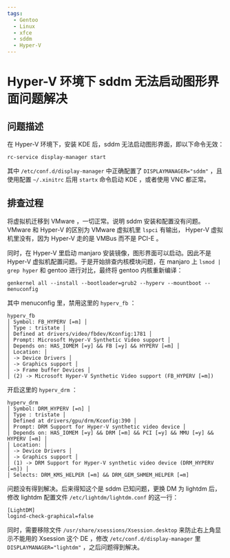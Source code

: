 ```yaml
---
tags:
  - Gentoo
  - Linux
  - xfce
  - sddm
  - Hyper-V
---
```


# Hyper-V 环境下 sddm 无法启动图形界面问题解决

## 问题描述

在 Hyper-V 环境下，安装 KDE 后，sddm 无法启动图形界面，即以下命令无效：

```
rc-service display-manager start
```

其中 `/etc/conf.d/display-manager` 中正确配置了 `DISPLAYMANAGER="sddm"` ，且使用配置 `~/.xinitrc` 后用 `startx` 命令启动 KDE ，或者使用 VNC 都正常。

## 排查过程

将虚拟机迁移到 VMware ，一切正常。说明 sddm 安装和配置没有问题。 VMware 和 Hyper-V 的区别为 VMware 虚拟机里 `lspci` 有输出， Hyper-V 虚拟机里没有，因为 Hyper-V 走的是 VMBus 而不是 PCI-E 。

同时，在 Hyper-V 里启动 manjaro 安装镜像，图形界面可以启动。因此不是 Hyper-V 虚拟机配置问题。于是开始排查内核模块问题，在 manjaro 上 `lsmod | grep hyper` 和 gentoo 进行对比，最终将 gentoo 内核重新编译：

```
genkernel all --install --bootloader=grub2 --hyperv --mountboot --menuconfig
```

其中 menuconfig 里，禁用这里的 `hyperv_fb` ：

```
hyperv_fb
│ Symbol: FB_HYPERV [=m] │
│ Type : tristate │
│ Defined at drivers/video/fbdev/Kconfig:1781 │
│ Prompt: Microsoft Hyper-V Synthetic Video support │
│ Depends on: HAS_IOMEM [=y] && FB [=y] && HYPERV [=m] │
│ Location: │
│ -> Device Drivers │
│ -> Graphics support │
│ -> Frame buffer Devices │
│ (2) -> Microsoft Hyper-V Synthetic Video support (FB_HYPERV [=m])
```

开启这里的 `hyperv_drm` ：

```
hyperv_drm
│ Symbol: DRM_HYPERV [=n] │
│ Type : tristate │
│ Defined at drivers/gpu/drm/Kconfig:390 │
│ Prompt: DRM Support for Hyper-V synthetic video device │
│ Depends on: HAS_IOMEM [=y] && DRM [=m] && PCI [=y] && MMU [=y] && HYPERV [=m] │
│ Location: │
│ -> Device Drivers │
│ -> Graphics support │
│ (1) -> DRM Support for Hyper-V synthetic video device (DRM_HYPERV [=n]) │
│ Selects: DRM_KMS_HELPER [=m] && DRM_GEM_SHMEM_HELPER [=m]
```

问题没有得到解决。后来得知这个是 sddm 已知问题，更换 DM 为 lightdm 后，修改 lightdm 配置文件 `/etc/lightdm/lightdm.conf` 的这一行：

```
[LightDM]
logind-check-graphical=false
```

同时，需要移除文件 `/usr/share/xsessions/Xsession.desktop` 来防止右上角显示不能用的 Xsession 这个 DE ，修改 `/etc/conf.d/display-manager` 里 `DISPLAYMANAGER="lightdm"` ，之后问题得到解决。
